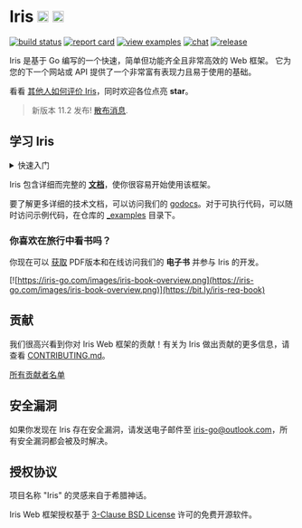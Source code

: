 <!-- # Iris Web Framework <a href="README_ZH.md"> <img width="20px" src="https://iris-go.com/images/flag-china.svg?v=10" /></a> <a href="README_RU.md"><img width="20px" src="https://iris-go.com/images/flag-russia.svg?v=10" /></a> <a href="README_ID.md"> <img width="20px" src="https://iris-go.com/images/flag-indonesia.svg?v=10" /></a> <a href="README_GR.md"><img width="20px" src="https://iris-go.com/images/flag-greece.svg?v=10" /></a> <a href="README_PT_BR.md"><img width="20px" src="https://iris-go.com/images/flag-pt-br.svg?v=10" /></a> <a href="README_JPN.md"><img width="20px" src="https://iris-go.com/images/flag-japan.svg?v=10" /></a> -->

# Iris <a href="README.md"> <img width="20px" src="https://iris-go.com/images/flag-unitedkingdom.svg?v=10" /></a> <a href="README_GR.md"><img width="20px" src="https://iris-go.com/images/flag-greece.svg?v=10" /></a>

[![build status](https://img.shields.io/travis/kataras/iris/master.svg?style=for-the-badge)](https://travis-ci.org/kataras/iris) [![report card](https://img.shields.io/badge/report%20card-a%2B-ff3333.svg?style=for-the-badge)](https://goreportcard.com/report/github.com/kataras/iris)<!--[![godocs](https://img.shields.io/badge/go-%20docs-488AC7.svg?style=for-the-badge)](https://godoc.org/github.com/kataras/iris)--> [![view examples](https://img.shields.io/badge/learn%20by-examples-0077b3.svg?style=for-the-badge)](https://github.com/kataras/iris/tree/master/_examples) [![chat](https://img.shields.io/gitter/room/iris_go/community.svg?color=blue&logo=gitter&style=for-the-badge)](https://gitter.im/iris_go/community) [![release](https://img.shields.io/badge/release%20-v11.2-0077b3.svg?style=for-the-badge)](https://github.com/kataras/iris/releases)

Iris 是基于 Go 编写的一个快速，简单但功能齐全且非常高效的 Web 框架。 它为您的下一个网站或 API 提供了一个非常富有表现力且易于使用的基础。

看看 [其他人如何评价 Iris](https://iris-go.com/testimonials/)，同时欢迎各位点亮 **star**。

> 新版本 11.2 发布! [散布消息](https://dev.to/kataras/iris-version-11-2-released-22bc).

## 学习 Iris

<details>
<summary>快速入门</summary>

```sh
# 假设文件已经存在
$ cat example.go
```

```go
package main

import "github.com/kataras/iris"

func main() {
    app := iris.Default()
    app.Get("/ping", func(ctx iris.Context) {
        ctx.JSON(iris.Map{
            "message": "pong",
        })
    })

    app.Run(iris.Addr(":8080"))
}
```

```sh
# 运行 example.go
# 在浏览器中访问 http://localhost:8080/ping
$ go run example.go
```

> 路由由 [muxie](https://github.com/kataras/muxie) 提供支持，muxie 是基于 Go 编写的最强大最快速的基于 trie 的路由

</details>

Iris 包含详细而完整的 **[文档](https://github.com/kataras/iris/wiki)**，使你很容易开始使用该框架。

要了解更多详细的技术文档，可以访问我们的 [godocs](https://godoc.org/github.com/kataras/iris)。对于可执行代码，可以随时访问示例代码，在仓库的 [_examples](_examples/)  目录下。

### 你喜欢在旅行中看书吗？

你现在可以 [获取](https://bit.ly/iris-req-book) PDF版本和在线访问我们的 **电子书** 并参与 Iris 的开发。

[![https://iris-go.com/images/iris-book-overview.png](https://iris-go.com/images/iris-book-overview.png)](https://bit.ly/iris-req-book)

## 贡献

我们很高兴看到你对 Iris Web 框架的贡献！有关为 Iris 做出贡献的更多信息，请查看 [CONTRIBUTING.md](CONTRIBUTING.md)。

[所有贡献者名单](https://github.com/kataras/iris/graphs/contributors)

## 安全漏洞

如果你发现在 Iris 存在安全漏洞，请发送电子邮件至 [iris-go@outlook.com](mailto:iris-go@outlook.com)，所有安全漏洞都会被及时解决。

## 授权协议

项目名称 "Iris" 的灵感来自于希腊神话。

Iris Web 框架授权基于 [3-Clause BSD License](LICENSE) 许可的免费开源软件。
